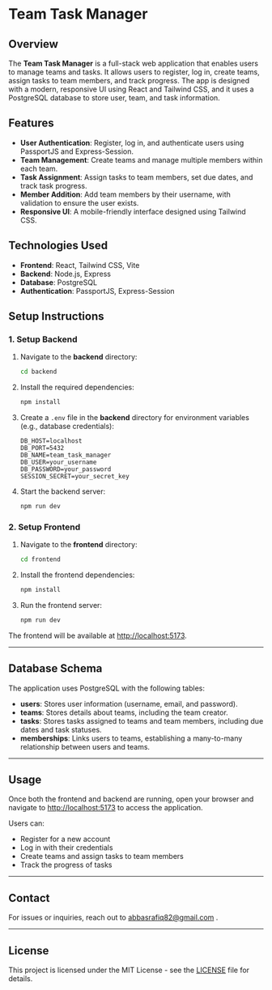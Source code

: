 # Team Task Manager

## Overview

The **Team Task Manager** is a full-stack web application that enables users to manage teams and tasks. It allows users to register, log in, create teams, assign tasks to team members, and track progress. The app is designed with a modern, responsive UI using React and Tailwind CSS, and it uses a PostgreSQL database to store user, team, and task information.

## Features

- **User Authentication**: Register, log in, and authenticate users using PassportJS and Express-Session.
- **Team Management**: Create teams and manage multiple members within each team.
- **Task Assignment**: Assign tasks to team members, set due dates, and track task progress.
- **Member Addition**: Add team members by their username, with validation to ensure the user exists.
- **Responsive UI**: A mobile-friendly interface designed using Tailwind CSS.

## Technologies Used

- **Frontend**: React, Tailwind CSS, Vite
- **Backend**: Node.js, Express
- **Database**: PostgreSQL
- **Authentication**: PassportJS, Express-Session

## Setup Instructions

### 1. Setup Backend

1. Navigate to the **backend** directory:
    ```bash
    cd backend
    ```

2. Install the required dependencies:
    ```bash
    npm install
    ```

3. Create a `.env` file in the **backend** directory for environment variables (e.g., database credentials):
    ```plaintext
    DB_HOST=localhost
    DB_PORT=5432
    DB_NAME=team_task_manager
    DB_USER=your_username
    DB_PASSWORD=your_password
    SESSION_SECRET=your_secret_key
    ```

4. Start the backend server:
    ```bash
    npm run dev
    ```

### 2. Setup Frontend

1. Navigate to the **frontend** directory:
    ```bash
    cd frontend
    ```

2. Install the frontend dependencies:
    ```bash
    npm install
    ```

3. Run the frontend server:
    ```bash
    npm run dev
    ```

The frontend will be available at [http://localhost:5173](http://localhost:5173).

---

## Database Schema

The application uses PostgreSQL with the following tables:

- **users**: Stores user information (username, email, and password).
- **teams**: Stores details about teams, including the team creator.
- **tasks**: Stores tasks assigned to teams and team members, including due dates and task statuses.
- **memberships**: Links users to teams, establishing a many-to-many relationship between users and teams.

---

## Usage

Once both the frontend and backend are running, open your browser and navigate to [http://localhost:5173](http://localhost:5173) to access the application. 

Users can:
- Register for a new account
- Log in with their credentials
- Create teams and assign tasks to team members
- Track the progress of tasks

---

## Contact

For issues or inquiries, reach out to abbasrafiq82@gmail.com .

---

## License

This project is licensed under the MIT License - see the [LICENSE](LICENSE) file for details.
